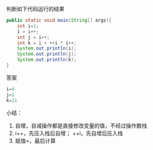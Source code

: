 判断如下代码运行的结果

```java
public static void main(String[] args){
    int i=1;
    i = i++;
    int j = i++;
    int k = i + ++i * i++;
    System.out.println(i);
    System.out.println(j);
    System.out.println(k);
}
```

答案

```java
i=4
j=1
k=11
```

小结：

1. 自增，自减操作都是直接修改变量的值，不经过操作数栈
2. i++，先压入栈后自增； ++i，先自增后压入栈
3. 赋值=，最后计算
